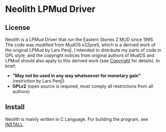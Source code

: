 Neolith LPMud Driver
====================

## License
Neolith is a LPMud Driver that run the Eastern Stories 2 MUD since 1995. The code was modified from MudOS v22pre5, which is a derived work of the original LPMud by Lars Penj|. I intended to distribute my parts of code in GPL style, and the copyright notices from original authors of MudOS and LPMud should also apply to this derived work (see [Copyright](doc/Copyright) for details). In brief:  
- **"May not be used in any way whatsoever for monetary gain"** (restriction by Lars Penj|)
- **GPLv2** (open source is required, must comply all restrictions from all authors)

## Install
Neolith is mainly written in C Language. For building the program, see [INSTALL](INSTALL.md).
